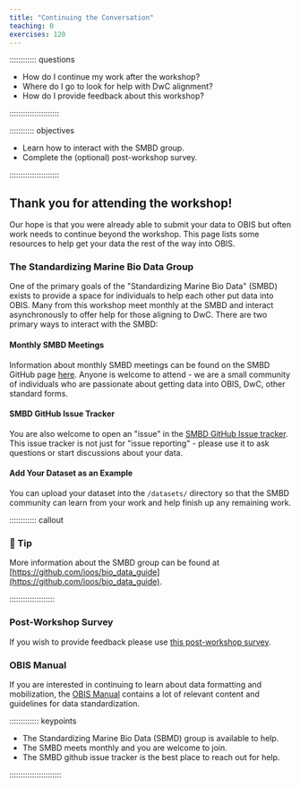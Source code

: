 ```yaml
---
title: "Continuing the Conversation"
teaching: 0
exercises: 120
---
```


:::::::::::: questions

- How do I continue my work after the workshop?
- Where do I go to look for help with DwC alignment?
- How do I provide feedback about this workshop?

::::::::::::::::::::::

::::::::::: objectives

- Learn how to interact with the SMBD group.
- Complete the (optional) post-workshop survey.

::::::::::::::::::::::

## Thank you for attending the workshop!
Our hope is that you were already able to submit your data to OBIS but often work needs to continue beyond the workshop.
This page lists some resources to help get your data the rest of the way into OBIS.

### The Standardizing Marine Bio Data Group
One of the primary goals of the "Standardizing Marine Bio Data" (SMBD) exists to provide a space for individuals to help 
each other put data into OBIS. Many from this workshop meet monthly at the SMBD and interact asynchronously to offer 
help for those aligning to DwC. There are two primary ways to interact with the SMBD:

#### Monthly SMBD Meetings
Information about monthly SMBD meetings can be found on the SMBD GitHub page 
[here](https://github.com/ioos/bio_data_guide#-how-to-participate). Anyone is welcome to attend - we are a small 
community of individuals who are passionate about getting data into OBIS, DwC, other standard forms.

#### SMBD GitHub Issue Tracker
You are also welcome to open an "issue" in the 
[SMBD GitHub Issue tracker](https://github.com/ioos/bio_data_guide/issues).
This issue tracker is not just for "issue reporting" - please use it to ask questions or start discussions about your 
data. 

#### Add Your Dataset as an Example
You can upload your dataset into the `/datasets/` directory so that the SMBD community can learn from your work and help 
finish up any remaining work. 

:::::::::::: callout

### :pushpin: Tip 

More information about the SMBD group can be found at 
[https://github.com/ioos/bio_data_guide](https://github.com/ioos/bio_data_guide).

::::::::::::::::::::


### Post-Workshop Survey
If you wish to provide feedback please use [this post-workshop survey](https://forms.gle/YfaJJDSNuJWofPjy6).

### OBIS Manual
If you are interested in continuing to learn about data formatting and mobilization, the 
[OBIS Manual](https://manual.obis.org/) contains a lot of relevant content and guidelines for data standardization.

::::::::::::: keypoints

- The Standardizing Marine Bio Data (SBMD) group is available to help.
- The SMBD meets monthly and you are welcome to join.
- The SMBD github issue tracker is the best place to reach out for help.

:::::::::::::::::::::::